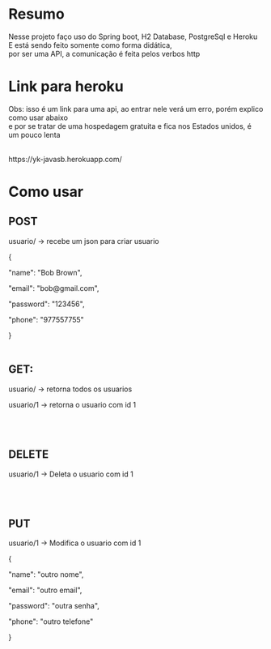# Resumo
<p>Nesse projeto faço uso do Spring boot, H2 Database, PostgreSql e Heroku<br>
E está sendo feito somente como forma didática,<br>
por ser uma API, a comunicação é feita pelos verbos http
</p>

# Link para heroku
Obs: isso é um link para uma api, ao entrar nele verá um erro, porém explico como usar abaixo<br>
e por se tratar de uma hospedagem gratuita e fica nos Estados unidos, é um pouco lenta<br>
<br>
<p>https://yk-javasb.herokuapp.com/</p>

# Como usar
## POST
<p>usuario/ -> recebe um json para criar usuario</p>
<p>{</p>
<p> "name": "Bob Brown",</p>
<p> "email": "bob@gmail.com",</p>
<p> "password": "123456",</p>
<p> "phone": "977557755"</p>
<p>}
<br><br>
  
## GET:
<p>usuario/ -> retorna todos os usuarios</p>
<p>usuario/1 -> retorna o usuario com id 1</p>
<br><br>

## DELETE
<p>usuario/1 -> Deleta o usuario com id 1</p>
<br><br>

## PUT
<p>usuario/1 -> Modifica o usuario com id 1</p>
<p>{</p>
<p>"name": "outro nome",</p>
<p>"email": "outro email",</p>
<p>"password": "outra senha",</p>
<p>"phone": "outro telefone"</p>
<p>}

